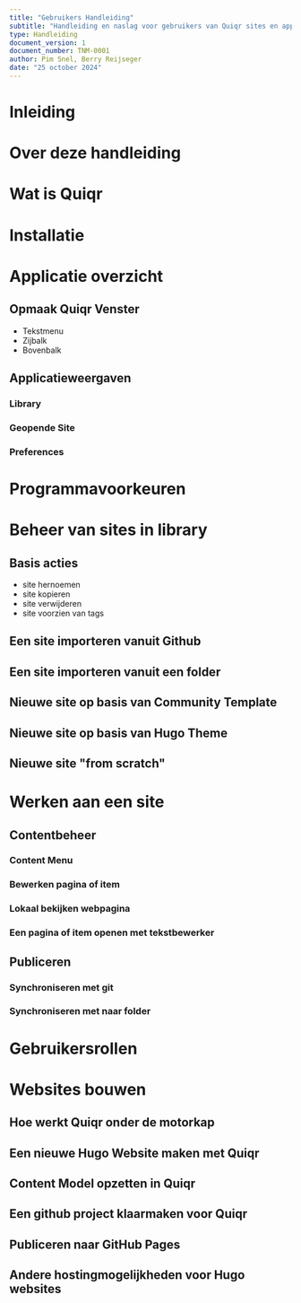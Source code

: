 ```yaml
---
title: "Gebruikers Handleiding"
subtitle: "Handleiding en naslag voor gebruikers van Quiqr sites en applicaties"
type: Handleiding
document_version: 1
document_number: TNM-0001
author: Pim Snel, Berry Reijseger
date: "25 october 2024"
---
```


# Inleiding

# Over deze handleiding

# Wat is Quiqr

# Installatie

# Applicatie overzicht

## Opmaak Quiqr Venster

- Tekstmenu
- Zijbalk
- Bovenbalk

## Applicatieweergaven

### Library

### Geopende Site

### Preferences

# Programmavoorkeuren

# Beheer van sites in library

## Basis acties

- site hernoemen
- site kopieren
- site verwijderen
- site voorzien van tags

## Een site importeren vanuit Github

## Een site importeren vanuit een folder

## Nieuwe site op basis van Community Template

## Nieuwe site op basis van Hugo Theme

## Nieuwe site "from scratch"

# Werken aan een site

## Contentbeheer

### Content Menu 

### Bewerken pagina of item

### Lokaal bekijken webpagina

### Een pagina of item openen met tekstbewerker 

## Publiceren

### Synchroniseren met git

### Synchroniseren met naar folder

# Gebruikersrollen

# Websites bouwen

## Hoe werkt Quiqr onder de motorkap

## Een nieuwe Hugo Website maken met Quiqr

## Content Model opzetten in Quiqr

## Een github project klaarmaken voor Quiqr

## Publiceren naar GitHub Pages

## Andere hostingmogelijkheden voor Hugo websites













